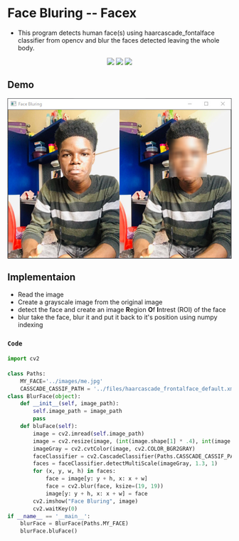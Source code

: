 # Face Bluring -- Facex
* This program detects human face(s) using haarcascade_fontalface classifier from opencv and blur the faces detected leaving the whole body.

<p align="center">
<img src="https://img.shields.io/static/v1?label=language&message=python&color=green"/>
<img src="https://img.shields.io/static/v1?label=package&message=opencv&color=yellow"/>
<img src="https://img.shields.io/static/v1?label=package&message=numpy&color=blueviolet"/>
</p>

## Demo
<img  src="https://github.com/CrispenGari/Opencv-Python/blob/main/face-x/images/bandicam%202021-04-17%2021-57-14-173.jpg" alt="demo" align="center"/>

## Implementaion
* Read the image
* Create a grayscale image from the original image
* detect the face and create an image **R**egion **O**f **I**ntrest (ROI) of the face
* blur take the face, blur it and put it back to it's position using numpy indexing
### `Code` 
```python
import cv2

class Paths:
    MY_FACE='../images/me.jpg'
    CASSCADE_CASSIF_PATH = '../files/haarcascade_frontalface_default.xml'
class BlurFace(object):
    def __init__(self, image_path):
        self.image_path = image_path
        pass
    def bluFace(self):
        image = cv2.imread(self.image_path)
        image = cv2.resize(image, (int(image.shape[1] * .4), int(image.shape[0] * .4)))
        imageGray = cv2.cvtColor(image, cv2.COLOR_BGR2GRAY)
        faceClassifier = cv2.CascadeClassifier(Paths.CASSCADE_CASSIF_PATH)
        faces = faceClassifier.detectMultiScale(imageGray, 1.3, 1)
        for (x, y, w, h) in faces:
            face = image[y: y + h, x: x + w]
            face = cv2.blur(face, ksize=(19, 19))
            image[y: y + h, x: x + w] = face
        cv2.imshow("Face Bluring", image)
        cv2.waitKey(0)
if __name__ == '__main__':
    blurFace = BlurFace(Paths.MY_FACE)
    blurFace.bluFace()
```